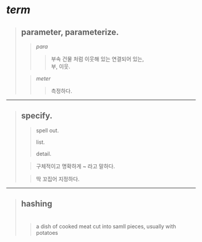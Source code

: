 # **_term_**
> ## parameter,  parameterize. 
>> _para_
>>> 부속 건물 처럼 이웃해 있는 연결되어 있는,     
>>> 부, 이웃. 
>
>> _meter_ 
>>> 측정하다.
---
> ## specify.
>> spell out.
>>
>> list.
>>
>> detail. 
>
>> 구체적이고 명확하게 ~ 라고 말하다.  
>
>> 딱 꼬집어 지정하다.  
---
> ## hashing
>> #   
>> a dish of cooked meat cut into samll pieces,
usually with potatoes

